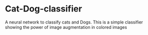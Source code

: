 # Cat-Dog-classifier
A neural network to classify cats and Dogs. This is a simple classifier showing the power of image augmentation in colored images
